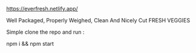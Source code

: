 
https://everfresh.netlify.app/

Well Packaged, Properly Weighed, Clean And Nicely Cut FRESH VEGGIES

Simple clone the repo and run :

npm i && npm start
